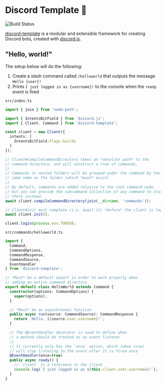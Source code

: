 # Discord Template 🤖

![Build Status](https://github.com/matteopolak/discord-template/actions/workflows/ci.yml/badge.svg)

[discord-template](./) is a modular and extensible framework for creating Discord bots, created with [discord.js](https://github.com/discordjs/discord.js).

## "Hello, world!"

The setup below will do the following:
1. Create a slash command called `/helloworld` that outputs the message `Hello {user}!`
2. Prints `I just logged in as {username}!` to the console when the `ready` event is fired

`src/index.ts`
```typescript
import { join } from 'node:path';

import { IntentsBitField } from 'discord.js';
import { Client, Command } from 'discord-template';

const client = new Client({
  intents: [
    IntentsBitField.Flags.Guilds
  ]
});

// Client#compileCommandDirectory takes an *absolute path* to the
// command directory, and will construct a tree of commands.
//
// Commands in nested folders will be grouped under the command by the
// same name as the folder (which *must* exist)
//
// By default, commands are added relative to the root command node,
// but you can provide the subcommand Collection of any command to start
// there instead.
await client.compileCommandDirectory(join(__dirname, 'commands'));

// Client#init must complete (i.e. await it) *before* the client is logged in.
await client.init();

client.login(process.env.TOKEN);
```

`src/commands/helloworld.ts`
```typescript
import {
  Command,
  CommandOptions,
  CommandResponse,
  CommandSource,
  EventHandler
} from 'discord-template';

// *Must* be a default export in order to work properly when
// adding an entire command directory
export default class HelloWorld extends Command {
  constructor(options: CommandOptions) {
    super(options);
  }

  // *Must* be an asynchronous function
  public async run(source: CommandSource): CommandResponse {
    return `Hello, ${source.user.username}!`;
  }

  // The @EventHandler decorator is used to define when
  // a method should be treated as an event listener
  //
  // It currently only has the `once` option, which (when true)
  // will stop listening to the event after it is fired once
  @EventHandler(once=true)
  public async ready() {
    // `client` is a reference to the Client
    console.log(`I just logged in as ${this.client.user.username}!`);
  }
}
```